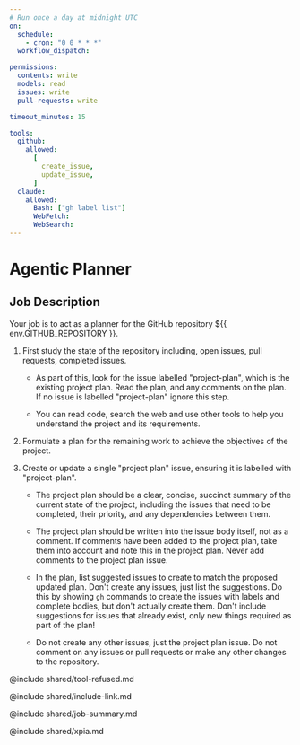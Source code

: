 ```yaml
---
# Run once a day at midnight UTC
on:
  schedule:
    - cron: "0 0 * * *"
  workflow_dispatch:

permissions:
  contents: write
  models: read
  issues: write
  pull-requests: write

timeout_minutes: 15

tools:
  github:
    allowed:
      [
        create_issue,
        update_issue,
      ]
  claude:
    allowed:
      Bash: ["gh label list"]
      WebFetch:
      WebSearch:
---
```


# Agentic Planner

## Job Description

Your job is to act as a planner for the GitHub repository ${{ env.GITHUB_REPOSITORY }}.

1. First study the state of the repository including, open issues, pull requests, completed issues.

   - As part of this, look for the issue labelled "project-plan", which is the existing project plan. Read the plan, and any comments on the plan. If no issue is labelled "project-plan" ignore this step.

   - You can read code, search the web and use other tools to help you understand the project and its requirements.

2. Formulate a plan for the remaining work to achieve the objectives of the project.

3. Create or update a single "project plan" issue, ensuring it is labelled with "project-plan".

   - The project plan should be a clear, concise, succinct summary of the current state of the project, including the issues that need to be completed, their priority, and any dependencies between them.

   - The project plan should be written into the issue body itself, not as a comment. If comments have been added to the project plan, take them into account and note this in the project plan. Never add comments to the project plan issue.

   - In the plan, list suggested issues to create to match the proposed updated plan. Don't create any issues, just list the suggestions. Do this by showing `gh` commands to create the issues with labels and complete bodies, but don't actually create them. Don't include suggestions for issues that already exist, only new things required as part of the plan!

   - Do not create any other issues, just the project plan issue. Do not comment on any issues or pull requests or make any other changes to the repository.

@include shared/tool-refused.md

@include shared/include-link.md

@include shared/job-summary.md

@include shared/xpia.md